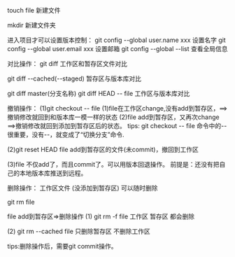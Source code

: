touch file  新建文件

mkdir   新建文件夹  

进入项目才可以设置版本控制：
git config --global user.name xxx   设置名字
git config --global user.email xxx  设置邮箱
git config --global --list 查看全局信息

对比操作：
git diff    工作区和暂存区文件对比

git diff --cached(--staged)  暂存区与版本库对比

git diff master(分支名称)  git diff HEAD -- file    工作区与版本库对比 

撤销操作：
(1)git checkout -- file
    (1)file在工作区change,没有add到暂存区，==>撤销修改就回到和版本库一模一样的状态
    (2)file add到暂存区，又再次change ==>撤销修改就回到添加到暂存区后的状态。
    tips: git checkout -- file 命令中的--很重要，没有--，就变成了“切换分支”命令.

(2)git reset HEAD file   add到暂存区的文件(未commit)，撤回到工作区

(3)file 不仅add了，而且commit了。可以用版本回退操作。
        前提是：还没有把自己的本地版本库推送到远程。

<!-- git commit --amend  撤销提交操作(2次修改，1个添加提交，)  更改上次提交 -->

删除操作：
工作区文件 (没添加到暂存区)  可以随时删除

git rm file 

file add到暂存区=>删除操作
(1) git rm -f   file	工作区 暂存区 都会删除

(2) git rm --cached  file	  只删除暂存区  不删除工作区

tips:删除操作后，需要git  commit操作。